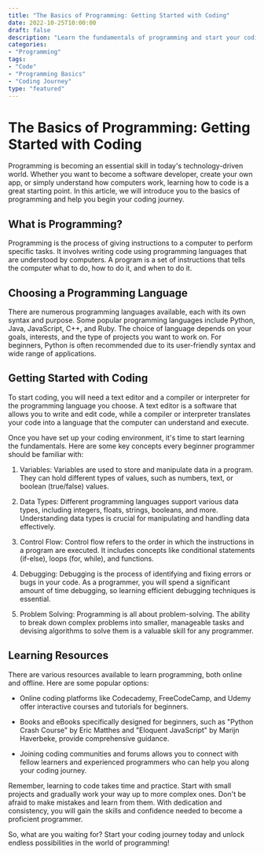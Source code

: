 ```yaml
--- 
title: "The Basics of Programming: Getting Started with Coding" 
date: 2022-10-25T10:00:00 
draft: false 
description: "Learn the fundamentals of programming and start your coding journey with confidence." 
categories: 
- "Programming" 
tags: 
- "Code" 
- "Programming Basics" 
- "Coding Journey" 
type: "featured" 
--- 
```


# The Basics of Programming: Getting Started with Coding

Programming is becoming an essential skill in today's technology-driven world. Whether you want to become a software developer, create your own app, or simply understand how computers work, learning how to code is a great starting point. In this article, we will introduce you to the basics of programming and help you begin your coding journey.

## What is Programming?

Programming is the process of giving instructions to a computer to perform specific tasks. It involves writing code using programming languages that are understood by computers. A program is a set of instructions that tells the computer what to do, how to do it, and when to do it. 

## Choosing a Programming Language

There are numerous programming languages available, each with its own syntax and purpose. Some popular programming languages include Python, Java, JavaScript, C++, and Ruby. The choice of language depends on your goals, interests, and the type of projects you want to work on. For beginners, Python is often recommended due to its user-friendly syntax and wide range of applications.

## Getting Started with Coding

To start coding, you will need a text editor and a compiler or interpreter for the programming language you choose. A text editor is a software that allows you to write and edit code, while a compiler or interpreter translates your code into a language that the computer can understand and execute.

Once you have set up your coding environment, it's time to start learning the fundamentals. Here are some key concepts every beginner programmer should be familiar with:

1. Variables: Variables are used to store and manipulate data in a program. They can hold different types of values, such as numbers, text, or boolean (true/false) values.

2. Data Types: Different programming languages support various data types, including integers, floats, strings, booleans, and more. Understanding data types is crucial for manipulating and handling data effectively.

3. Control Flow: Control flow refers to the order in which the instructions in a program are executed. It includes concepts like conditional statements (if-else), loops (for, while), and functions.

4. Debugging: Debugging is the process of identifying and fixing errors or bugs in your code. As a programmer, you will spend a significant amount of time debugging, so learning efficient debugging techniques is essential.

5. Problem Solving: Programming is all about problem-solving. The ability to break down complex problems into smaller, manageable tasks and devising algorithms to solve them is a valuable skill for any programmer.

## Learning Resources

There are various resources available to learn programming, both online and offline. Here are some popular options:

- Online coding platforms like Codecademy, FreeCodeCamp, and Udemy offer interactive courses and tutorials for beginners.

- Books and eBooks specifically designed for beginners, such as "Python Crash Course" by Eric Matthes and "Eloquent JavaScript" by Marijn Haverbeke, provide comprehensive guidance.

- Joining coding communities and forums allows you to connect with fellow learners and experienced programmers who can help you along your coding journey.

Remember, learning to code takes time and practice. Start with small projects and gradually work your way up to more complex ones. Don't be afraid to make mistakes and learn from them. With dedication and consistency, you will gain the skills and confidence needed to become a proficient programmer.

So, what are you waiting for? Start your coding journey today and unlock endless possibilities in the world of programming!
